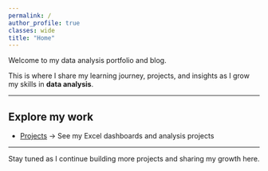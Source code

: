 ```yaml
---
permalink: /
author_profile: true
classes: wide
title: "Home"
---
```


Welcome to my data analysis portfolio and blog. 

This is where I share my learning journey, projects, and insights as I grow my skills in **data analysis**.  

---

## Explore my work  

- [Projects](/projects/) → See my Excel dashboards and analysis projects  

---

Stay tuned as I continue building more projects and sharing my growth here.
